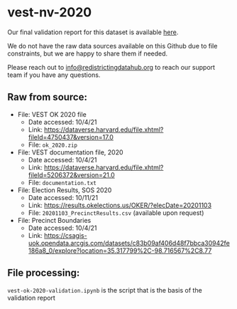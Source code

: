 # vest-nv-2020

Our final validation report for this dataset is available [here](https://redistrictingdatahub.org/dataset/vest-2020-nevada-precinct-boundaries-and-election-results-shapefile/).

We do not have the raw data sources available on this Github due to file constraints, but we are happy to share them if needed. 

Please reach out to info@redistrictingdatahub.org to reach our support team if you have any questions.

## Raw from source:

- File: VEST OK 2020 file
   - Date accessed: 10/4/21
   - Link: https://dataverse.harvard.edu/file.xhtml?fileId=4750437&version=17.0
   - File: `ok_2020.zip`
- File: VEST documentation file, 2020
   - Date accessed: 10/4/21
   - Link: https://dataverse.harvard.edu/file.xhtml?fileId=5206372&version=21.0
   - File: `documentation.txt`
- File: Election Results, SOS 2020
   - Date accessed: 10/11/21
   - Link: https://results.okelections.us/OKER/?elecDate=20201103
   - File: `20201103_PrecinctResults.csv` (available upon request)
- File: Precinct Boundaries
   - Date accessed: 10/4/21
   - Link: https://csagis-uok.opendata.arcgis.com/datasets/c83b09af406d48f7bbca30942fe186a8_0/explore?location=35.317799%2C-98.716567%2C8.77
## File processing:

`vest-ok-2020-validation.ipynb` is the script that is the basis of the validation report
